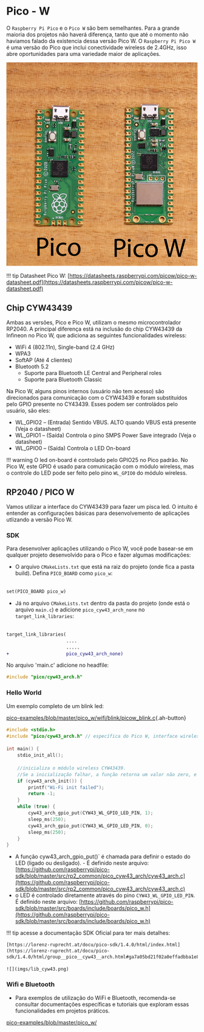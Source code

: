 
# Pico - W 

O `Raspberry Pi Pico` e o `Pico W` são bem semelhantes. Para a grande maioria dos projetos não haverá diferença, tanto que até o momento não haviamos falado da existencia dessa versão Pico W. O `Raspberry Pi Pico W` é uma versão do Pico que inclui conectividade wireless de 2.4GHz, isso abre oportunidades para uma variedade maior de aplicações.

![](imgs/compare-front-pico-vs-pico-w.png)

!!! tip
    Datasheet Pico W: [https://datasheets.raspberrypi.com/picow/pico-w-datasheet.pdf](https://datasheets.raspberrypi.com/picow/pico-w-datasheet.pdf)


## Chip CYW43439

Ambas as versões, Pico e Pico W, utilizam o mesmo microcontrolador RP2040. A principal diferença está na inclusão do chip CYW43439 da Infineon no Pico W, que adiciona as seguintes funcionalidades wireless:


- WiFi 4 (802.11n), Single-band (2.4 GHz)
- WPA3
- SoftAP (Até 4 clientes)
- Bluetooth 5.2
    - Suporte para Bluetooth LE Central and Peripheral roles
    - Suporte para Bluetooth Classic


Na Pico W, alguns pinos internos (usuário não tem acesso) são direcionados para comunicação com o CYW43439 e foram substituídos pelo GPIO presente no CY43439. Esses podem ser controládos pelo usuário, são eles:

- WL_GPIO2 – (Entrada) Sentido VBUS. ALTO quando VBUS está presente (Veja o datasheet)
- WL_GPIO1 – (Saída) Controla o pino SMPS Power Save integrado (Veja o datasheet)
- WL_GPIO0 – (Saída) Controla o LED On-board

!!! warning
    O led on-board é controlado pelo GPIO25 no Pico padrão. No Pico W, este GPIO é usado para comunicação com o módulo wireless, mas o controle do LED pode ser feito pelo pino `WL_GPIO0` do módulo wireless.


## RP2040 / PICO W

Vamos utilizar a interface do CYW43439 para fazer um pisca led. O intuito é entender as configurações básicas para desenvolvemento de aplicações utlizando a versão Pico W.  


### SDK

Para desenvolver aplicações utilizando o Pico W, você pode basear-se em qualquer projeto desenvolvido para o Pico e fazer algumas modificações: 

-  O arquivo `CMakeLists.txt` que está na raiz do projeto (onde fica a pasta build). Defina `PICO_BOARD` como `pico_w`:

```diff

set(PICO_BOARD pico_w)

```

- Já no arquivo `CMakeLists.txt` dentro da pasta do projeto (onde está o arquivo `main.c`) e adicione `pico_cyw43_arch_none` no `target_link_libraries`:

```diff

target_link_libraries(
                      ....
                      .....
+                     pico_cyw43_arch_none)
```

No arquivo 'main.c' adicione no headfile:

```c
#include "pico/cyw43_arch.h"
```

### Hello World

Um exemplo completo de um blink led:

[pico-examples/blob/master/pico_w/wifi/blink/picow_blink.c](https://github.com/raspberrypi/pico-examples/blob/master/pico_w/wifi/blink/picow_blink.c){.ah-button}

```c
#include <stdio.h>
#include "pico/cyw43_arch.h" // específica do Pico W, interface wireless

int main() {
    stdio_init_all();

    //inicializa o módulo wireless CYW43439. 
    //Se a inicialização falhar, a função retorna um valor não zero, e o programa imprime uma mensagem de erro e termina.
    if (cyw43_arch_init()) {
        printf("Wi-Fi init failed");
        return -1;
    }
    while (true) {
        cyw43_arch_gpio_put(CYW43_WL_GPIO_LED_PIN, 1);
        sleep_ms(250);
        cyw43_arch_gpio_put(CYW43_WL_GPIO_LED_PIN, 0);
        sleep_ms(250);
    }
}
```


- A função cyw43_arch_gpio_put()` é chamada para definir o estado do LED (ligado ou desligado). - É definido neste arquivo: [https://github.com/raspberrypi/pico-sdk/blob/master/src/rp2_common/pico_cyw43_arch/cyw43_arch.c](https://github.com/raspberrypi/pico-sdk/blob/master/src/rp2_common/pico_cyw43_arch/cyw43_arch.c)
- o LED é controlado diretamente através do pino `CYW43_WL_GPIO_LED_PIN`. É definido neste arquivo: [https://github.com/raspberrypi/pico-sdk/blob/master/src/boards/include/boards/pico_w.h](https://github.com/raspberrypi/pico-sdk/blob/master/src/boards/include/boards/pico_w.h)

!!! tip
    acesse a documentação SDK Oficial para ter mais detalhes: 

    [https://lorenz-ruprecht.at/docu/pico-sdk/1.4.0/html/index.html](https://lorenz-ruprecht.at/docu/pico-sdk/1.4.0/html/group__pico__cyw43__arch.html#ga7a05bd21f02a0effadbba1e8266b8771)

    ![](imgs/lib_cyw43.png)



### Wifi e Bluetooth

- Para exemplos de utilização do WiFi e Bluetooth, recomenda-se consultar documentações específicas e tutoriais que exploram essas funcionalidades em projetos práticos.

[pico-examples/blob/master/pico_w/](https://github.com/raspberrypi/pico-examples/blob/master/pico_w/)